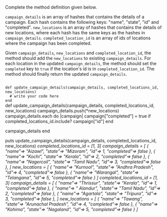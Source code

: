 Complete the method definition given below.

`campaign_details` is an array of hashes that contains the details of a campaign. Each hash contains the following keys: "name", "state", "id" and "completed". `new_locations` is an array of hashes that contains the details of new locations, where each hash has the same keys as the hashes in `campaign_details`. `completed_location_id` is an array of ids of locations where the campaign has been completed.

Given `campaign_details`, `new_locations` and `completed_location_id`, the method should add the `new_locations` to existing `campaign_details`. For each location in the updated `campaign_details`, the method should set the `completed` key to `true` if the location's id is in `completed_location_id`. The method should finally return the updated `campaign_details`.

<codeblock language="ruby" type="exercise" testMode="multipleInput">
<code>
def update_campaign_details(campaign_details, completed_locations_id, new_locations)
  # write your code here
end
</code>

<solution>
def update_campaign_details(campaign_details, completed_locations_id, new_locations)
  campaign_details.push(*new_locations)
  campaign_details.each do |campaign|
    campaign["completed"] = true if completed_locations_id.include? campaign["id"]
  end

  campaign_details
end
</solution>

<testcases>
<caller>
puts update_campaign_details(campaign_details, completed_locations_id, new_locations)
</caller>
<testcase>
<i>
completed_locations_id = [1, 3]
campaign_details = [
  {
    "name"=> "Aizawl",
    "state"=> "Mizoram",
    "id"=> 1,
    "completed"=> false
  },
  {
    "name"=> "Kochi",
    "state"=> "Kerala",
    "id"=> 2,
    "completed"=> false
  },
  {
    "name"=> "Nagercoil",
    "state"=> "Tamil Nadu",
    "id"=> 3,
    "completed"=> false
  },
]
new_locations = [
  {
    "name"=> "Kurnool",
    "state"=> "Andhra Pradesh",
    "id"=> 4,
    "completed"=> false
  },
  {
    "name"=> "Warangal",
    "state"=> "Telangana",
    "id"=> 5,
    "completed"=> false
  }
]
</i>
</testcase>
<testcase>
<i>
completed_locations_id = [1, 3]
campaign_details = [
  {
    "name"=> "Thrissur",
    "state"=> "Kerala",
    "id"=> 1,
    "completed"=> false
  },
  {
    "name"=> " Alandur",
    "state"=> "Tamil Nadu",
    "id"=> 2,
    "completed"=> false
  },
  {
    "name"=> "Agartala",
    "state"=> "Tripura",
    "id"=> 3,
    "completed"=> false
  },
]
new_locations = [
  {
    "name"=> "Tawang",
    "state"=> "Arunachal Pradesh",
    "id"=> 4,
    "completed"=> false
  },
  {
    "name"=> "Kohima",
    "state"=> "Nagaland",
    "id"=> 5,
    "completed"=> false
  }
]
</i>
</testcase>
</testcases>
</codeblock>